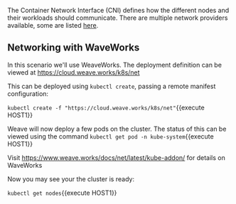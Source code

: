 The Container Network Interface (CNI) defines how the different nodes and their workloads should communicate. There are multiple network providers available, some are listed [here](https://kubernetes.io/docs/admin/addons/).

## Networking with WaveWorks

In this scenario we'll use WeaveWorks. The deployment definition can be viewed at https://cloud.weave.works/k8s/net

This can be deployed using `kubectl create`, passing a remote manifest configuration:

`kubectl create -f "https://cloud.weave.works/k8s/net"`{{execute HOST1}}

Weave will now deploy a few pods on the cluster. The status of this can be viewed using the command `kubectl get pod -n kube-system`{{execute HOST1}}

Visit https://www.weave.works/docs/net/latest/kube-addon/ for details on WaveWorks

Now you may see your the cluster is ready:

`kubectl get nodes`{{execute HOST1}}
